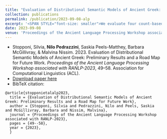 ```yaml
---
title: "Evaluation of Distributional Semantic Models of Ancient Greek: Preliminary Results and a Road Map for Future Work"
collection: publications
permalink: /publication/2023-09-08-alp
excerpt: '<SPAN STYLE="font-size: smaller">We evaluate four count-based and predict-ive distributional semantic models of Ancient Greek against AGREE, a composite benchmark of human judgements, to assess their ability to retrieve semantic relatedness. On the basis of the observations deriving from the analysis of the results, we design a procedure for a larger-scale intrinsic evaluation of count-based and predictive language models, including syntactic embeddings. We also propose possible ways of exploiting the different layers of the whole AGREE benchmark (including both human-and machine-generated data) and different evaluation metrics.</SPAN>'
date: 2023-09-08
venue: 'Proceedings of the Ancient Language Processing Workshop associated with RANLP-2023'
---
```

<ul class="fa-ul">
 <li><i class="fa-li fa fa-quote-left"></i> Stopponi, Silvia, <b>Nilo Pedrazzini</b>, Saskia Peels-Matthey, Barbara McGillivray, & Malvina Nissim. 2023. Evaluation of Distributional Semantic Models of Ancient Greek: Preliminary Results and a Road Map for Future Work. <i>Proceedings of the Ancient Language Processing Workshop associated with RANLP-2023</i>, 49–58.  Association for Computational Linguistics (ACL).</li>
 <li><i class="fa-li fa fa-download"></i><a href="https://www.researchgate.net/publication/374419030_Evaluation_of_Distributional_Semantic_Models_of_Ancient_Greek_Preliminary_Results_and_a_Road_Map_for_Future_Work#fullTextFileContent">Download paper here</a></li>
 <li><i class="fa-li fa fa-quote-right"></i>BibTeX citation:</li>
</ul>


```
@article{stopponietalalp2023,
  title = {Evaluation of Distributional Semantic Models of Ancient Greek: Preliminary Results and a Road Map for Future Work},
  author = {Stopponi, Silvia and Pedrazzini, Nilo and Peels, Saskia and McGillivray, Barbara and Nissim, Malvina},
  journal = {Proceedings of the Ancient Language Processing Workshop associated with RANLP-2023},
  pages = {49--58},
  year = {2023},
  }
```